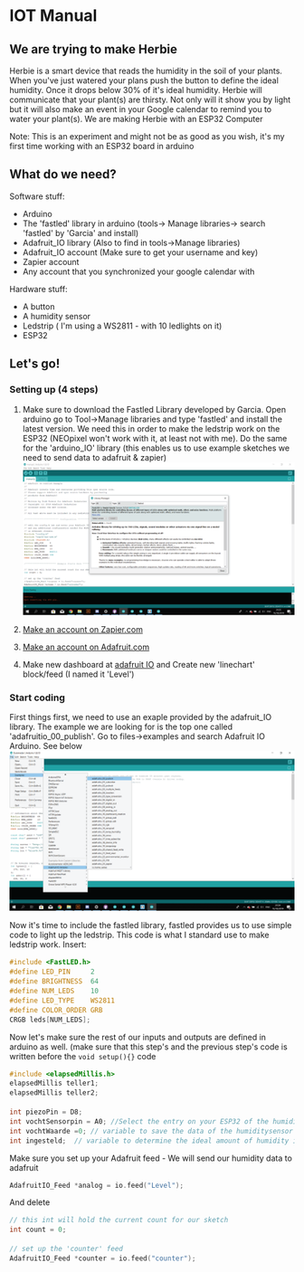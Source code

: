 # IOT Manual

## We are trying to make Herbie
Herbie is a smart device that reads the humidity in the soil of your plants. When you've just watered your plans push the button to define the ideal humidity. Once it drops below 30% of it's ideal humidity. Herbie will communicate that your plant(s) are thirsty. Not only will it show you by light but it will also  make an event in your Google calendar to remind you to water your plant(s).
We are making Herbie with an ESP32 Computer

Note: This is an experiment and might not be as good as you wish, it's my first time working with an ESP32 board in arduino


## What do we need?

Software stuff:
* Arduino
* The 'fastled' library in arduino (tools-> Manage libraries-> search 'fastled' by 'Garcia' and install)
* Adafruit_IO library (Also to find in tools->Manage libraries)
* Adafruit_IO account (Make sure to get your username and key)
* Zapier account
* Any account that you synchronized your google calendar with

Hardware stuff:
* A button
* A humidity sensor
* Ledstrip ( I'm using a WS2811 - with 10 ledlights on it)
* ESP32

## Let's go!

### Setting up (4 steps)

1. Make sure to download the Fastled Library developed by Garcia. Open arduino go to Tool->Manage libraries and type 'fastled' and install the latest version. We need this in order to make the ledstrip work on the ESP32 (NEOpixel won't work with it, at least not with me).
Do the same for the 'arduino_IO' library (this enables us to use example sketches we need to send data to adafruit & zapier)
![](https://github.com/barrylof/manual/blob/master/images/Library1-01.png)

2. [Make an account on Zapier.com](https://zapier.com/app/dashboard)
3. [Make an account on Adafruit.com](https://www.adafruit.com/)
4. Make new dashboard at [adafruit IO](https://io.adafruit.com) and Create new 'linechart' block/feed (I named it 'Level')

### Start coding

First things first, we need to use an exaple provided by the adafruit_IO library. The example we are looking for is the top one called 'adafruitio_00_publish'. Go to files->examples and search Adafruit IO Arduino. See below
![](https://github.com/barrylof/manual/blob/master/images/examplepubleish-01.png)


Now it's time to include the fastled library, fastled provides us to use simple code to light up the ledstrip. 
This code is what I standard use to make ledstrip work. 
Insert:
```C
#include <FastLED.h>
#define LED_PIN     2
#define BRIGHTNESS  64
#define NUM_LEDS    10
#define LED_TYPE    WS2811
#define COLOR_ORDER GRB
CRGB leds[NUM_LEDS];
```
Now let's make sure the rest of our inputs and outputs are defined in arduino as well. (make sure that this step's and the previous step's code is written before the `void setup(){}` code  

```C
#include <elapsedMillis.h>
elapsedMillis teller1;
elapsedMillis teller2; 

int piezoPin = D8;
int vochtSensorpin = A0; //Select the entry on your ESP32 of the humiditysensor
int vochtWaarde =0; // variable to save the data of the humiditysensor
int ingesteld;  // variable to determine the ideal amount of humidity in the plant pot
```
Make sure you set up your Adafruit feed - We will send our humidity data to adafruit
```C // set up the 'analog' feed
AdafruitIO_Feed *analog = io.feed("Level");
```
And delete
```C
// this int will hold the current count for our sketch
int count = 0;

// set up the 'counter' feed
AdafruitIO_Feed *counter = io.feed("counter");
```



